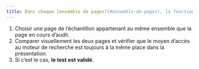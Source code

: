```yaml
---
title: Dans chaque [ensemble de pages](#ensemble-de-pages), la fonctionnalité vers le [moteur de recherche](#moteur-de-recherche-interne-a-un-site-web) est-elle située à la même place dans la présentation ?
---
```


1. Choisir une page de l’échantillon appartenant au même ensemble que la page en cours d’audit.
2. Comparer visuellement les deux pages et vérifier que le moyen d’accès au moteur de recherche est toujours à la même place dans la présentation.
3. Si c’est le cas, **le test est validé**.
